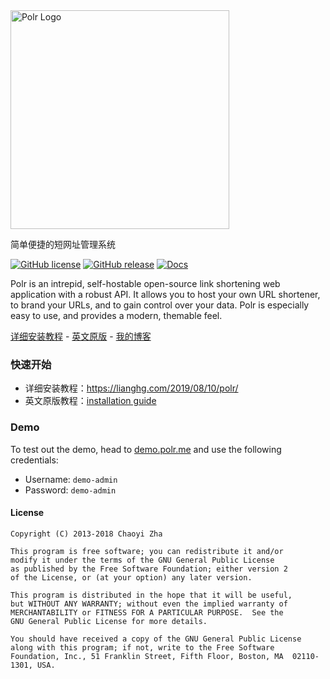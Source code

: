 <img src="https://i.imgur.com/ckI6GTu.png" width="350px" alt="Polr Logo" />


简单便捷的短网址管理系统

[![GitHub license](https://img.shields.io/badge/license-GPLv2%2B-blue.svg)]()
[![GitHub release](https://img.shields.io/github/release/cydrobolt/polr.svg)](https://github.com/hgliang/polr)
[![Docs](https://img.shields.io/badge/docs-latest-brightgreen.svg?style=flat)](https://lianghg.com/2019/08/10/polr/)


Polr is an intrepid, self-hostable open-source link shortening web application with a robust API. It allows you to host your own URL shortener, to brand your URLs, and to gain control over your data. Polr is especially easy to use, and provides a modern, themable feel.

[详细安装教程](https://lianghg.com/2019/08/10/polr/) - [英文原版](https://github.com/cydrobolt/polr) - [我的博客](https://lianghg.com)

### 快速开始

- 详细安装教程：https://lianghg.com/2019/08/10/polr/
- 英文原版教程：[installation guide](http://docs.polrproject.org/en/latest/user-guide/installation/)

### Demo

To test out the demo, head to [demo.polr.me](http://demo.polr.me) and use the following credentials:

- Username: `demo-admin`
- Password: `demo-admin`

#### License


    Copyright (C) 2013-2018 Chaoyi Zha

    This program is free software; you can redistribute it and/or
    modify it under the terms of the GNU General Public License
    as published by the Free Software Foundation; either version 2
    of the License, or (at your option) any later version.

    This program is distributed in the hope that it will be useful,
    but WITHOUT ANY WARRANTY; without even the implied warranty of
    MERCHANTABILITY or FITNESS FOR A PARTICULAR PURPOSE.  See the
    GNU General Public License for more details.

    You should have received a copy of the GNU General Public License
    along with this program; if not, write to the Free Software
    Foundation, Inc., 51 Franklin Street, Fifth Floor, Boston, MA  02110-1301, USA.
